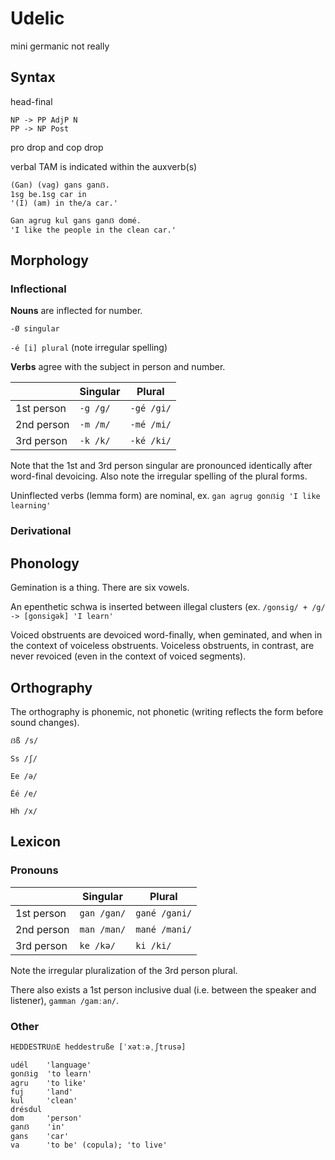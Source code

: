 # Udelic

mini germanic not really

## Syntax

head-final
```
NP -> PP AdjP N
PP -> NP Post
```

pro drop and cop drop

verbal TAM is indicated within the auxverb(s)

```
(Gan) (vag) gans ganẞ.
1sg be.1sg car in
'(I) (am) in the/a car.'

Gan agrug kul gans ganẞ domé.
'I like the people in the clean car.'
```

## Morphology

### Inflectional

**Nouns** are inflected for number.

`-Ø singular`

`-é [i] plural` (note irregular spelling)

**Verbs** agree with the subject in person and number.

|            | Singular | Plural     |
|------------|----------|------------|
| 1st person | `-g /g/` | `-gé /gi/` |
| 2nd person | `-m /m/` | `-mé /mi/` |
| 3rd person | `-k /k/` | `-ké /ki/` |

Note that the 1st and 3rd person singular are pronounced identically after word-final devoicing. Also note the irregular spelling of the plural forms.

Uninflected verbs (lemma form) are nominal, ex. `gan agrug gonẞig 'I like learning'`

### Derivational

## Phonology

Gemination is a thing. There are six vowels.

An epenthetic schwa is inserted between illegal clusters (ex. `/gonsig/ + /g/ -> [gonsigək] 'I learn'`

Voiced obstruents are devoiced word-finally, when geminated, and when in the context of voiceless obstruents. Voiceless obstruents, in contrast, are never revoiced (even in the context of voiced segments).

## Orthography

The orthography is phonemic, not phonetic (writing reflects the form before sound changes).

`ẞß /s/`

`Ss /ʃ/`

`Ee /ə/`

`Éé /e/`

`Hh /x/`

## Lexicon

### Pronouns

|            | Singular    | Plural        |
|------------|-------------|---------------|
| 1st person | `gan /gan/` | `gané /gani/` |
| 2nd person | `man /man/` | `mané /mani/` |
| 3rd person | `ke /kə/`   | `ki /ki/`     |

Note the irregular pluralization of the 3rd person plural.

There also exists a 1st person inclusive dual (i.e. between the speaker and listener), `gamman /gamːan/`.

### Other

`HEDDESTRUẞE heddestruße [ˈxətːəˌʃtrusə]`

```
udél    'language'
gonẞig  'to learn'
agru    'to like'
fuj     'land'
kul     'clean'
drésdul
dom     'person'
ganẞ    'in'
gans    'car'
va      'to be' (copula); 'to live'
```
